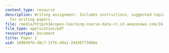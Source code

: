 ```yaml
---
content_type: resource
description: Writing assignment. Includes instructions, suggested topics, and guidelines
  for writing papers.
file: /media/https%3A/open-learning-course-data-rc.s3.amazonaws.com/24-02-moral-problems-and-the-good-life-fall-2008/109849f6d8c71ff6d9a129436f7389be_paper_2.pdf
file_type: application/pdf
resourcetype: Document
title: Paper 2
uid: 109849f6-d8c7-1ff6-d9a1-29436f7389be
---
```

